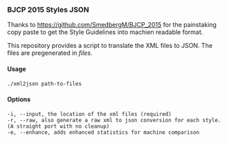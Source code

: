 ### BJCP 2015 Styles JSON

Thanks to https://github.com/SmedbergM/BJCP_2015 for the painstaking copy paste to get the Style Guidelines into machien readable format.

This repository provides a script to translate the XML files to JSON. The files are pregenerated in *files*.

#### Usage

```bash
./xml2json path-to-files
```

#### Options

```
-i, --input, the location of the xml files (required)
-r, --raw, also generate a raw xml to json conversion for each style. (A straight port with no cleanup)
-e, --enhance, adds enhanced statistics for machine comparison
```
